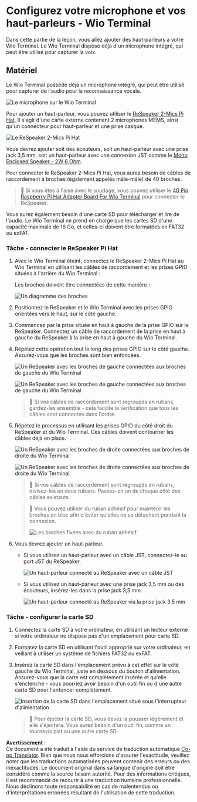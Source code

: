 <!--
CO_OP_TRANSLATOR_METADATA:
{
  "original_hash": "93d352de36526b8990e41dd538100324",
  "translation_date": "2025-08-25T00:32:12+00:00",
  "source_file": "6-consumer/lessons/1-speech-recognition/wio-terminal-microphone.md",
  "language_code": "fr"
}
-->
# Configurez votre microphone et vos haut-parleurs - Wio Terminal

Dans cette partie de la leçon, vous allez ajouter des haut-parleurs à votre Wio Terminal. Le Wio Terminal dispose déjà d'un microphone intégré, qui peut être utilisé pour capturer la voix.

## Matériel

Le Wio Terminal possède déjà un microphone intégré, qui peut être utilisé pour capturer de l'audio pour la reconnaissance vocale.

![Le microphone sur le Wio Terminal](../../../../../translated_images/wio-mic.3f8c843dbe8ad917424037a93e3d25c62634add00a04dd8e091317b5a7a90088.fr.png)

Pour ajouter un haut-parleur, vous pouvez utiliser le [ReSpeaker 2-Mics Pi Hat](https://www.seeedstudio.com/ReSpeaker-2-Mics-Pi-HAT.html). Il s'agit d'une carte externe contenant 2 microphones MEMS, ainsi qu'un connecteur pour haut-parleur et une prise casque.

![Le ReSpeaker 2-Mics Pi Hat](../../../../../translated_images/respeaker.f5d19d1c6b14ab1676d24ac2764e64fac5339046ae07be8b45ce07633d61b79b.fr.png)

Vous devrez ajouter soit des écouteurs, soit un haut-parleur avec une prise jack 3,5 mm, soit un haut-parleur avec une connexion JST comme le [Mono Enclosed Speaker - 2W 6 Ohm](https://www.seeedstudio.com/Mono-Enclosed-Speaker-2W-6-Ohm-p-2832.html).

Pour connecter le ReSpeaker 2-Mics Pi Hat, vous aurez besoin de câbles de raccordement à broches (également appelés mâle-mâle) de 40 broches.

> 💁 Si vous êtes à l'aise avec le soudage, vous pouvez utiliser le [40 Pin Raspberry Pi Hat Adapter Board For Wio Terminal](https://www.seeedstudio.com/40-Pin-Raspberry-Pi-Hat-Adapter-Board-For-Wio-Terminal-p-4730.html) pour connecter le ReSpeaker.

Vous aurez également besoin d'une carte SD pour télécharger et lire de l'audio. Le Wio Terminal ne prend en charge que les cartes SD d'une capacité maximale de 16 Go, et celles-ci doivent être formatées en FAT32 ou exFAT.

### Tâche - connecter le ReSpeaker Pi Hat

1. Avec le Wio Terminal éteint, connectez le ReSpeaker 2-Mics Pi Hat au Wio Terminal en utilisant les câbles de raccordement et les prises GPIO situées à l'arrière du Wio Terminal :

    Les broches doivent être connectées de cette manière :

    ![Un diagramme des broches](../../../../../translated_images/wio-respeaker-wiring-0.767f80aa6508103880d256cdf99ee7219e190db257c7261e4aec219759dc67b9.fr.png)

1. Positionnez le ReSpeaker et le Wio Terminal avec les prises GPIO orientées vers le haut, sur le côté gauche.

1. Commencez par la prise située en haut à gauche de la prise GPIO sur le ReSpeaker. Connectez un câble de raccordement de la prise en haut à gauche du ReSpeaker à la prise en haut à gauche du Wio Terminal.

1. Répétez cette opération tout le long des prises GPIO sur le côté gauche. Assurez-vous que les broches sont bien enfoncées.

    ![Un ReSpeaker avec les broches de gauche connectées aux broches de gauche du Wio Terminal](../../../../../translated_images/wio-respeaker-wiring-1.8d894727f2ba24004824ee5e06b83b6d10952550003a3efb603182121521b0ef.fr.png)

    ![Un ReSpeaker avec les broches de gauche connectées aux broches de gauche du Wio Terminal](../../../../../translated_images/wio-respeaker-wiring-2.329e1cbd306e754f8ffe56f9294794f4a8fa123860d76067a79e9ea385d1bf56.fr.png)

    > 💁 Si vos câbles de raccordement sont regroupés en rubans, gardez-les ensemble - cela facilite la vérification que tous les câbles sont connectés dans l'ordre.

1. Répétez le processus en utilisant les prises GPIO du côté droit du ReSpeaker et du Wio Terminal. Ces câbles doivent contourner les câbles déjà en place.

    ![Un ReSpeaker avec les broches de droite connectées aux broches de droite du Wio Terminal](../../../../../translated_images/wio-respeaker-wiring-3.75b0be447e2fa9307a6a954f9ae8a71b77e39ada6a5ef1a059d341dc850fd90c.fr.png)

    ![Un ReSpeaker avec les broches de droite connectées aux broches de droite du Wio Terminal](../../../../../translated_images/wio-respeaker-wiring-4.aa9cd434d8779437de720cba2719d83992413caed1b620b6148f6c8924889afb.fr.png)

    > 💁 Si vos câbles de raccordement sont regroupés en rubans, divisez-les en deux rubans. Passez-en un de chaque côté des câbles existants.

    > 💁 Vous pouvez utiliser du ruban adhésif pour maintenir les broches en bloc afin d'éviter qu'elles ne se détachent pendant la connexion.
    >
    > ![Les broches fixées avec du ruban adhésif](../../../../../translated_images/wio-respeaker-wiring-5.af117c20acf622f3cd656ccd8f4053f8845d6aaa3af164d24cb7dbd54a4bb470.fr.png)

1. Vous devrez ajouter un haut-parleur.

    * Si vous utilisez un haut-parleur avec un câble JST, connectez-le au port JST du ReSpeaker.

      ![Un haut-parleur connecté au ReSpeaker avec un câble JST](../../../../../translated_images/respeaker-jst-speaker.a441d177809df9458041a2012dd336dbb22c00a5c9642647109d2940a50d6fcc.fr.png)

    * Si vous utilisez un haut-parleur avec une prise jack 3,5 mm ou des écouteurs, insérez-les dans la prise jack 3,5 mm.

      ![Un haut-parleur connecté au ReSpeaker via la prise jack 3,5 mm](../../../../../translated_images/respeaker-35mm-speaker.ad79ef4f128c7751f0abf854869b6b779c90c12ae3e48909944a7e48aeee3c7e.fr.png)

### Tâche - configurer la carte SD

1. Connectez la carte SD à votre ordinateur, en utilisant un lecteur externe si votre ordinateur ne dispose pas d'un emplacement pour carte SD.

1. Formatez la carte SD en utilisant l'outil approprié sur votre ordinateur, en veillant à utiliser un système de fichiers FAT32 ou exFAT.

1. Insérez la carte SD dans l'emplacement prévu à cet effet sur le côté gauche du Wio Terminal, juste en dessous du bouton d'alimentation. Assurez-vous que la carte est complètement insérée et qu'elle s'enclenche - vous pourriez avoir besoin d'un outil fin ou d'une autre carte SD pour l'enfoncer complètement.

    ![Insertion de la carte SD dans l'emplacement situé sous l'interrupteur d'alimentation](../../../../../translated_images/wio-sd-card.acdcbe322fa4ee7f8f9c8cc015b3263964bb26ab5c7e25b41747988cc5280d64.fr.png)

    > 💁 Pour éjecter la carte SD, vous devez la pousser légèrement et elle s'éjectera. Vous aurez besoin d'un outil fin, comme un tournevis plat ou une autre carte SD.

**Avertissement** :  
Ce document a été traduit à l'aide du service de traduction automatique [Co-op Translator](https://github.com/Azure/co-op-translator). Bien que nous nous efforcions d'assurer l'exactitude, veuillez noter que les traductions automatisées peuvent contenir des erreurs ou des inexactitudes. Le document original dans sa langue d'origine doit être considéré comme la source faisant autorité. Pour des informations critiques, il est recommandé de recourir à une traduction humaine professionnelle. Nous déclinons toute responsabilité en cas de malentendus ou d'interprétations erronées résultant de l'utilisation de cette traduction.